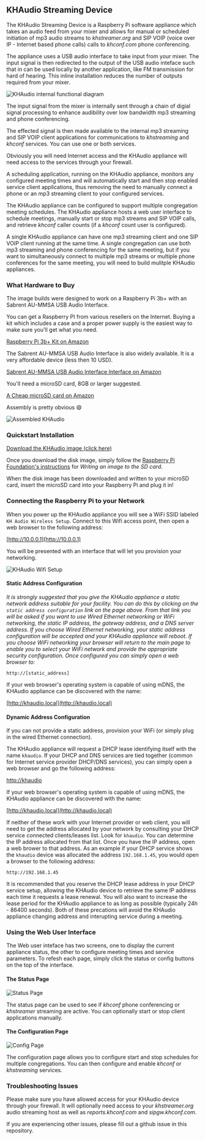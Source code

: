 ## KHAudio Streaming Device ##

The KHAudio Streaming Device is a Raspberry Pi software appliance which takes an audio feed from your mixer and allows for manual or scheduled initiation of mp3 audio streams to *khstreamer.org* and SIP VOIP (voice over IP - Internet based phone calls) calls to *khconf.com* phone conferencing.

The appliance uses a USB audio interface to take input from your mixer. The input signal is then redirected to the output of the USB audio inteface such that in can be used locally by another application, like FM transmission for hard of hearing. This inline installation reduces the number of outputs required from your mixer.

![KHAudio internal functional diagram](./resources/khaudio_diagram.png)

The input signal from the mixer is internally sent through a chain of digial signal processing to enhance audibility over low bandwidth mp3 streaming and phone conferencing.

The effected signal is then made available to the internal mp3 streaming and SIP VOIP client applications for communications to *khstreaming* and *khconf* services. You can use one or both services.

Obviously you will need Internet access and the KHAudio appliance will need access to the services through your firewall.

A scheduling application, running on the KHAudio appliance, monitors any configured meeting times and will automatically start and then stop enabled service client applications, thus removing the need to manually connect a phone or an mp3 streaming client to your configured services.

The KHAudio appliance can be configured to support multiple congregation meeting schedules. The KHAudio appliance hosts a web user interface to schedule meetings, manually start or stop mp3 streams and SIP VOIP calls, and retrieve *khconf* caller counts (if a *khconf* count user is configured).

A single KHAudio appliance can have one mp3 streaming client and one SIP VOIP client running at the same time. A single congregation can use both mp3 streaming and phone conferencing for the same meeting, but if you want to simultaneously connect to multiple mp3 streams or multiple phone conferences for the same meeting, you will need to build mulitple KHAudio appliances.

### What Hardware to Buy ###

The image builds were designed to work on a Raspberry Pi 3b+ with an Sabrent AU-MMSA USB Audio Interface.

You can get a Raspberry PI from various resellers on the Internet. Buying a kit which includes a case and a proper power supply is the easiest way to make sure you'll get what you need.

[Raspberry Pi 3b+ Kit on Amazon](https://www.amazon.com/CanaKit-Raspberry-Premium-Clear-Supply/dp/B07BC7BMHY)

The Sabrent AU-MMSA USB Audio Interface is also widely available. It is a very affordable device (less then 10 USD).

[Sabrent AU-MMSA USB Audio Interface Interface on Amazon](https://www.amazon.com/gp/product/B00IRVQ0F8)

You'll need a microSD card, 8GB or larger suggested.

[A Cheap microSD card on Amazon](https://www.amazon.com/Sandisk-Ultra-Micro-UHS-I-Adapter/dp/B073K14CVB)

Assembly is pretty obvious :smile:

![Assembled KHAudio](./resources/khaudiopi.jpg)

### Quickstart Installation ###

[Download the KHAudio image (click here)](https://www.dropbox.com/s/tv3gnztc56gjlrv/khaudio.img?dl=1)

Once you download the disk image, simply follow the [Raspberry Pi Foundation's instructions](https://www.raspberrypi.org/documentation/installation/installing-images/) for *Writing an image to the SD card*.

When the disk image has been downloaded and written to your microSD card, insert the microSD card into your Raspberry Pi and plug it in!

### Connecting the Raspberry Pi to your Network ###

When you power up the KHAudio appliance you will see a WiFi SSID labeled `KH Audio Wireless Setup`. Connect to this Wifi access point, then open a web browser to the following address:

[http://10.0.0.1](http://10.0.0.1)

You will be presented with an interface that will let you provision your networking.

![KHAudio Wifi Setup](resources/khaudio_wifisetup.png)

#### Static Address Configuration ####

*It is strongly suggested that you give the KHAudio appliance a static network address suitable for your facility. You can do this by clicking on the `static address configuration` link on the page above. From that link you will be asked if you want to use Wired Ethernet networking or WiFi networking, the static IP address, the gateway address, and a DNS server address. If you choose Wired Ethernet networking, your static address configuration will be accepted and your KHAudio appliance will reboot. If you choose WiFi networking your browser will return to the main page to enable you to select your WiFi network and provide the appropriate security configuration. Once configured you can simply open a web browser to:*

`http://[static_address]`

If your web browser's operating system is capable of using mDNS, the KHAudio appliance can be discovered with the name:

[http://khaudio.local](http://khaudio.local)

#### Dynamic Address Configuration ####

If you can not provide a static address, provision your WiFi (or simply plug in the wired Ethernet connection).

The KHAudio appliance will request a DHCP lease identifying itself with the name `khaudio`. If your DHCP and DNS services are tied together (common for Internet service provider DHCP/DNS services), you can simply open a web browser and go the following address:

[http://khaudio](http://khaudio)

If your web browser's operating system is capable of using mDNS, the KHAudio appliance can be discovered with the name:

[http://khaudio.local](http://khaudio.local)

If neither of these work with your Internet provider or web client, you will need to get the address allocated by your network by consulting your DHCP service connected clients/leases list. Look for `khaudio`. You can determine the IP address allocated from that list. Once you have the IP address, open a web brower to that address. As an example if your DHCP service shows the `khaudio` device was allocated the address `192.168.1.45`, you would open a browser to the following address:

`http://192.168.1.45`

It is recommended that you reserve the DHCP lease address in your DHCP service setup, allowing the KHAudio device to retrieve the same IP address each time it requests a lease renewal. You will also want to increase the lease period for the KHAudio appliance to as long as possible (typically 24h - 86400 seconds). Both of these precations will avoid the KHAudio appliance changing address and interupting service during a meeting.

### Using the Web User Interface ###

The Web user inteface has two screens, one to display the current appliance status, the other to configure meeting times and service parameters. To refesh each page, simply click the status or config buttons on the top of the interface.

#### The Status Page ####

![Status Page](./resources/khaudio_status.png)

The status page can be used to see if *khconf* phone conferencing or *khstreamer* streaming are active. You can optionally start or stop client applications manually.

#### The Configuration Page ####

![Config Page](./resources/khaudio_config.png)

The configuration page allows you to configure start and stop schedules for multiple congregations. You can then configure and enable *khconf* or *khstreaming* services.

### Troubleshooting Issues ###

Please make sure you have allowed access for your KHAudio device through your firewall. It will optionally need access to your *khstreamer.org* audio streaming host as well as *reports.khconf.com* and *sipgw.khconf.com*.

If you are experiencing other issues, please fill out a github issue in this repository.

